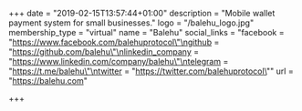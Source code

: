 +++
date = "2019-02-15T13:57:44+01:00"
description = "Mobile wallet payment system for small businesses."
logo = "/balehu_logo.jpg"
membership_type = "virtual"
name = "Balehu"
social_links = "facebook = \"https://www.facebook.com/balehuprotocol\"\ngithub = \"https://github.com/balehu\"\nlinkedin_company = \"https://www.linkedin.com/company/balehu\"\ntelegram = \"https://t.me/balehu\"\ntwitter = \"https://twitter.com/balehuprotocol\""
url = "https://balehu.com"

+++
